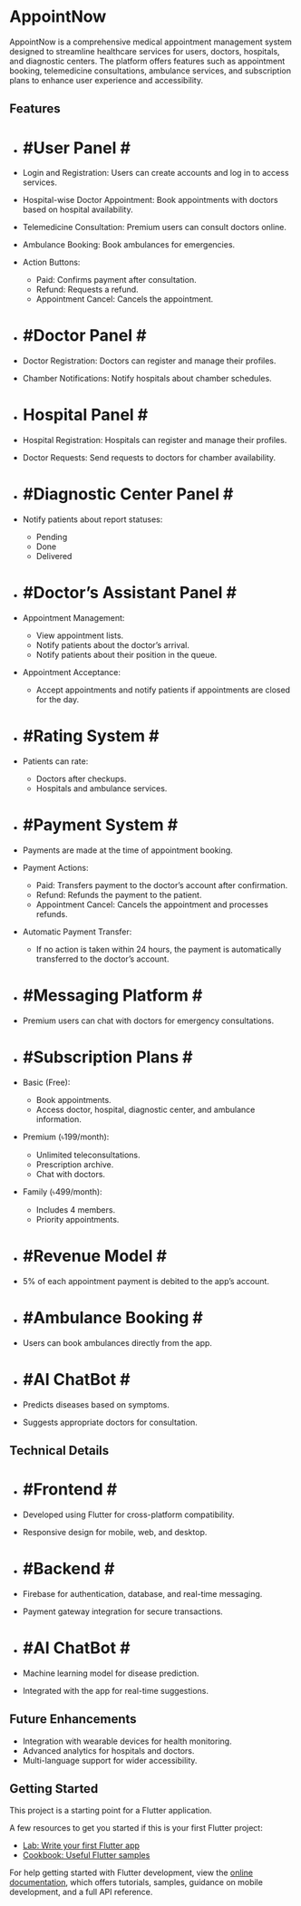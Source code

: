 # AppointNow

AppointNow is a comprehensive medical appointment management system designed to streamline healthcare services for users, doctors, hospitals, and diagnostic centers. The platform offers features such as appointment booking, telemedicine consultations, ambulance services, and subscription plans to enhance user experience and accessibility.

## Features

-  # #User Panel # #
  - Login and Registration: Users can create accounts and log in to access services.
  - Hospital-wise Doctor Appointment: Book appointments with doctors based on hospital availability.
  - Telemedicine Consultation: Premium users can consult doctors online.
  - Ambulance Booking: Book ambulances for emergencies.
  - Action Buttons:
    - Paid: Confirms payment after consultation.
    - Refund: Requests a refund.
    - Appointment Cancel: Cancels the appointment.

-  # #Doctor Panel # #
  - Doctor Registration: Doctors can register and manage their profiles.
  - Chamber Notifications: Notify hospitals about chamber schedules.

-  # Hospital Panel # #
  - Hospital Registration: Hospitals can register and manage their profiles.
  - Doctor Requests: Send requests to doctors for chamber availability.

-  # #Diagnostic Center Panel # #
  - Notify patients about report statuses:
    - Pending
    - Done
    - Delivered

-  # #Doctor’s Assistant Panel # #
  - Appointment Management:
    - View appointment lists.
    - Notify patients about the doctor’s arrival.
    - Notify patients about their position in the queue.
  - Appointment Acceptance:
    - Accept appointments and notify patients if appointments are closed for the day.

-  # #Rating System # #
  - Patients can rate:
    - Doctors after checkups.
    - Hospitals and ambulance services.

-  # #Payment System # #
  - Payments are made at the time of appointment booking.
  - Payment Actions:
    - Paid: Transfers payment to the doctor’s account after confirmation.
    - Refund: Refunds the payment to the patient.
    - Appointment Cancel: Cancels the appointment and processes refunds.
  - Automatic Payment Transfer:
    - If no action is taken within 24 hours, the payment is automatically transferred to the doctor’s account.

-  # #Messaging Platform # #
  - Premium users can chat with doctors for emergency consultations.

-  # #Subscription Plans # #
  - Basic (Free):
    - Book appointments.
    - Access doctor, hospital, diagnostic center, and ambulance information.
  - Premium (৳199/month):
    - Unlimited teleconsultations.
    - Prescription archive.
    - Chat with doctors.
  - Family (৳499/month):
    - Includes 4 members.
    - Priority appointments.

-  # #Revenue Model # #
  - 5% of each appointment payment is debited to the app’s account.

-  # #Ambulance Booking # #
  - Users can book ambulances directly from the app.

-  # #AI ChatBot # #
  - Predicts diseases based on symptoms.
  - Suggests appropriate doctors for consultation.

## Technical Details

-  # #Frontend # #
  - Developed using Flutter for cross-platform compatibility.
  - Responsive design for mobile, web, and desktop.

-  # #Backend # #
  - Firebase for authentication, database, and real-time messaging.
  - Payment gateway integration for secure transactions.

-  # #AI ChatBot # #
  - Machine learning model for disease prediction.
  - Integrated with the app for real-time suggestions.

## Future Enhancements

- Integration with wearable devices for health monitoring.
- Advanced analytics for hospitals and doctors.
- Multi-language support for wider accessibility.

## Getting Started

This project is a starting point for a Flutter application.

A few resources to get you started if this is your first Flutter project:

- [Lab: Write your first Flutter app](https://docs.flutter.dev/get-started/codelab)
- [Cookbook: Useful Flutter samples](https://docs.flutter.dev/cookbook)

For help getting started with Flutter development, view the
[online documentation](https://docs.flutter.dev/), which offers tutorials,
samples, guidance on mobile development, and a full API reference.
